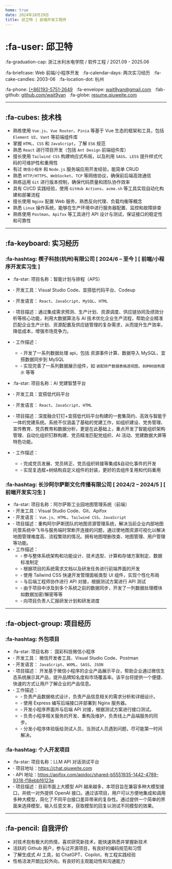 ```yaml
---
home: true
date: 2024年10月29日
title: 邱卫特 | 前端开发工程师
---
```


<!-- <img src="/public/favicon.ico" width="64" align="right"> -->

# :fa-user: 邱卫特

:fa-graduation-cap: 浙江水利水电学院 / 软件工程 / 2021.09 - 2025.06

:fa-briefcase: Web 前端/小程序开发 &nbsp;
:fa-calendar-days: 两次实习经历 &nbsp;
:fa-cake-candles: 2003-06 &nbsp;
:fa-location-dot: 杭州

:fa-phone: [(+86)193-5751-2649](#) &nbsp;
:fa-envelope: <wait9yan@gmail.com> &nbsp;
:fab-github: [github.com/wait9yan](https://github.com/wait9yan) &nbsp;
:fa-globe: [resume.qiuweite.com](https://resume.qiuweite.com)

---

## :fa-cubes: 技术栈

-   熟练使用 `Vue.js`、`Vue Router`、`Pinia` 等基于 Vue 生态的框架和工具，包括 `Element UI`、`Vant` 等前端组件库
-   掌握 `HTML`、`CSS` 和 `JavaScript`，了解 `ES6` 规范
-   熟悉 `React` 进行项目开发（包括 `Ant Design` 前端组件库）
-   擅长使用 `Tailwind CSS` 构建响应式布局，以及利用 `SASS`、`LESS` 提升样式代码的可维护性和重用性
-   有过 `微信小程序` 和 `Node.js` 服务端应用开发经验，能简单 CRUD
-   熟悉 `HTTP/HTTPS`、`WebSocket`、`TCP` 等网络协议，确保前后端高效通信
-   熟练运用 `Git` 进行版本控制，确保代码质量和团队协作效率
-   具有 CI/CD 实践经验，使用 `GitHub Actions`、`acme.sh` 等工具实现自动化构建和部署流程
-   擅长使用 `Nginx` 配置 Web 服务，熟悉反向代理、负载均衡等概念
-   熟悉 `Linux` 操作系统，能够在生产环境中进行服务器配置、监控和故障排查
-   熟练使用 `Postman`、`Apifox` 等工具进行 API 设计与测试，保证接口的稳定性和可靠性

---

## :fa-keyboard: 实习经历

### :fa-hashtag: 楔子科技(杭州)有限公司 [ 2024/6 – 至今 ] [ 前端/小程序开发实习生 ]

-   :fa-star: 项目名称：智能计划与排程（APS）
-   **·** 开发工具：Visual Studio Code、宜搭低代码平台、Codeup
-   **·** 开发语言： `React`、`JavaScript`、`MySQL`、`HTML`
-   **·** 项目描述：通过集成需求预测、生产计划、资源调度、供应链协同及绩效分析等核心功能，利用大数据算法与 AI 技术优化企业生产流程，帮助企业精准匹配企业生产计划、资源配置及供应链管理的复杂需求，从而提升生产效率，降低成本，增强市场竞争力。
-   **·** 工作描述：

    -   ▫️ 开发了一系列数据处理 api，包括 资源事件计算、数据导入 MySQL、宜搭数据同步到 MySQL
    -   ▫️ 实现完善了一系列数据展示组件，如 `装配排产数据表格透视图`、`BOM树结构展示` 等等

-   :fa-star: 项目名称：AI 党建智慧平台
-   **·** 开发工具：宜搭低代码平台
-   **·** 开发语言： `React`、`JavaScript`、`HTML`
-   **·** 项目描述：深度融合钉钉+宜搭低代码平台构建的一套集简约、高效与智能于一体的党建系统。系统不仅涵盖了基础的党建工作，如组织建设、党务管理、宣传教育、党员教育和数据分析，更是在此基础上，重点开发了智能组织架构管理、自动化组织钉群构建、党员精准匹配党组织、AI 活动、党建数据大屏等特色功能。
-   **·** 工作描述：
    -   ▫️ 完成党员发展、党员转正、党员组织转接等集成&自动化事件的开发
    -   ▫️ 实现复选框+树结构自定义组件的封装，更好的去组件复用和代码重用

### :fa-hashtag: 长沙阿尔萨斯文化传播有限公司 [ 2024/2 – 2024/5 ] [ 前端开发实习生 ]

-   :fa-star: 项目名称：阿尔萨斯工业园地图管理系统（前端）
-   **·** 开发工具：Visual Studio Code、Git、Apifox
-   **·** 开发语言： `Vue.js`、`HTML`、`Tailwind CSS`、`JavaScript`
-   **·** 项目描述：重构阿尔萨斯团队的地图资源管理系统，解决当前企业内部地图托管系统中飞书与服务端时常断开连接的问题，通过使地图资源可视化以解决地图管理难度高、流程繁琐的情况。拥有地图增删改查、地图管理、用户管理等功能。
-   **·** 工作描述：
    -   ▫️ 参与整体系统架构和功能设计、技术选型、计算和存储方案制定、数据标准制定
    -   ▫️ 根据项目的系统需求文档以及研发任务进行前端界面的开发
    -   ▫️ 使用 Tailwind CSS 快速开发管理面板类型 UI 组件，实现个性化布局
    -   ▫️ 与后端工程师协作进行 API 对接，根据测试方案进行 API 测试
        <!-- - ▫️ 基于对数据安全方面的要求，通过注解实现了项目中相关表与相关字段的脱敏处理。 -->
    -   ▫️ 由于项目中涉及到多个系统之前的数据同步，开发了一列数据处理模块如数据加密/解密等等
    -   ▫️ 向项目负责人汇报研发计划和研发进度

---

## :fa-object-group: 项目经历

### :fa-hashtag: 外包项目

-   :fa-star: 项目名称： 国彩科技微信小程序
-   **·** 开发工具： 微信开发者工具、Visual Studio Code、Postman
-   **·** 开发语言： `JavaScript`、`WXML`、`SASS`、`JSON`
-   **·** 项目描述： 开发基于微信小程序的企业产品展示平台，帮助企业通过微信生态系统展示其产品，提升品牌知名度和市场覆盖率。该平台将提供一个便捷、快速的方式让用户了解企业的产品信息。
-   **·** 工作描述：
    -   ▫️ 负责产品数据格式设计，负责产品信息相关的需求分析和详细设计。
    -   ▫️ 使用 Express 编写后端接口并部署到 Nginx 服务器。
    -   ▫️ 开发小程序界面并与后端 API 对接，根据测试方案进行接口测试。
    -   ▫️ 负责小程序相关服务的开发、重构及维护，负责线上产品端服务的同步。
    -   ▫️ 分发小程序体验版给测试人员，当测试人员遇到问题，尽可能第一时间解决。

### :fa-hashtag: 个人开发项目

-   :fa-star: 项目名称：LLM API 对话测试平台
-   **·** 项目地址：<https://chat.qiuweite.com>
-   **·** API 地址：<https://apifox.com/apidoc/shared-b5551935-1442-4789-9318-f18ebbf6123e>
-   **·** 项目描述：目前市面上大模型 API 越来越多，本项目旨在兼容多种大模型接口，并统一对外提供 OpenAI 接口。通过该项目，用户可以方便地集成和调用多种大模型，简化了不同平台接口差异带来的复杂性。通过提供一个简单的界面来选择模型，输入任意文本，获取模型的回复以测试不同模型的效果。

---

## :fa-pencil: 自我评价

-   对技术抱有极大的热情，喜欢研究新技术，能快速熟悉并掌握新技术
-   活跃的 Github 用户，参与过开源项目，有良好的编码规范和习惯
-   了解生成式 AI 工具，如 ChatGPT、Copilot，有工程实践经验
-   性格活泼开朗比较外向，有良好的主观能动性和沟通能力
